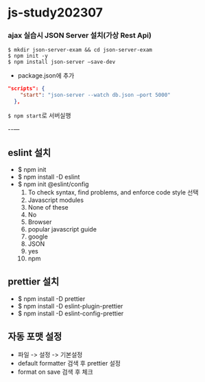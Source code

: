 # js-study202307

### ajax 실습시 JSON Server 설치(가상 Rest Api)

```shell script
$ mkdir json-server-exam && cd json-server-exam
$ npm init -y
$ npm install json-server —save-dev
```

- package.json에 추가

```json
"scripts": {
    "start": "json-server --watch db.json —port 5000"
  },
```

`$ npm start`로 서버실행

--—

## eslint 설치

- $ npm init
- $ npm install -D eslint
- $ npm init @eslint/config
  1. To check syntax, find problems, and enforce code style 선택
  2. Javascript modules
  3. None of these
  4. No
  5. Browser
  6. popular javascript guide
  7. google
  8. JSON
  9. yes
  10. npm

## prettier 설치

- $ npm install -D prettier
- $ npm install -D eslint-plugin-prettier
- $ npm install -D eslint-config-prettier

## 자동 포맷 설정

- 파일 -> 설정 -> 기본설정
- default formatter 검색 후 prettier 설정
- format on save 검색 후 체크
